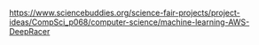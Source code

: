 https://www.sciencebuddies.org/science-fair-projects/project-ideas/CompSci_p068/computer-science/machine-learning-AWS-DeepRacer
